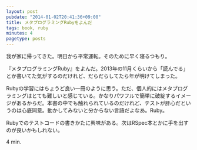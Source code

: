 ```yaml
---
layout: post
pubdate: "2014-01-02T20:41:36+09:00"
title: メタプログラミングRubyをよんだ
tags: book, ruby
minutes: 4
pagetype: posts
---
```

我が家に帰ってきた。明日から平常運転。そのために早く寝るつもり。

『メタプログラミングRuby』をよんだ。2013年の11月くらいから「読んでる」とか書いてた気がするのだけれど、だらだらしてたら年が明けてしまった。

Rubyの学習にはちょうど良い一冊のように思う。ただ、個人的にはメタプログラミングはとても難しいと感じている。かなりパワフルで簡単に破綻するイメージがあるからだ。本書の中でも触れられているのだけれど、テストが肝心だというのは心底同意。動かしてみないと分からない言語だよなあ。Ruby。

Rubyでのテストコードの書きかたに興味がある。次はRSpec本とかに手を出すのが良いかもしれない。

4 min.
